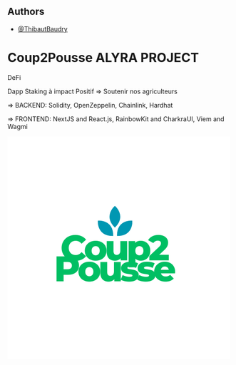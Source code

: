 ## Authors

- [@ThibautBaudry](https://github.com/ThibautBaudry/)

# Coup2Pousse ALYRA PROJECT

DeFi 

Dapp Staking à impact Positif => Soutenir nos agriculteurs

=> BACKEND: Solidity, OpenZeppelin, Chainlink, Hardhat

=> FRONTEND: NextJS and React.js, RainbowKit and CharkraUI, Viem and Wagmi

![Logo](https://github.com/ThibautBaudry/Coup2Pousse/blob/main/Coup2Pousse.png)








